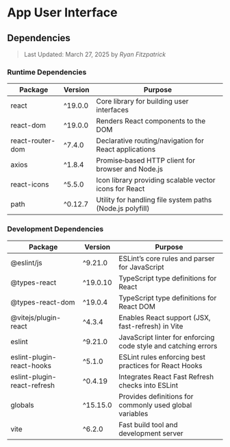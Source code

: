 # App User Interface

## Dependencies

> Last Updated: March 27, 2025 by _Ryan Fitzpatrick_

### Runtime Dependencies

| Package          | Version | Purpose                                                   |
| ---------------- | ------- | --------------------------------------------------------- |
| react            | ^19.0.0 | Core library for building user interfaces                 |
| react-dom        | ^19.0.0 | Renders React components to the DOM                       |
| react-router-dom | ^7.4.0  | Declarative routing/navigation for React applications     |
| axios            | ^1.8.4  | Promise‑based HTTP client for browser and Node.js         |
| react-icons      | ^5.5.0  | Icon library providing scalable vector icons for React    |
| path             | ^0.12.7 | Utility for handling file system paths (Node.js polyfill) |

### Development Dependencies

| Package                     | Version  | Purpose                                                        |
| --------------------------- | -------- | -------------------------------------------------------------- |
| @eslint/js                  | ^9.21.0  | ESLint’s core rules and parser for JavaScript                  |
| @types-react                | ^19.0.10 | TypeScript type definitions for React                          |
| @types-react-dom            | ^19.0.4  | TypeScript type definitions for React DOM                      |
| @vitejs/plugin-react        | ^4.3.4   | Enables React support (JSX, fast-refresh) in Vite              |
| eslint                      | ^9.21.0  | JavaScript linter for enforcing code style and catching errors |
| eslint-plugin-react-hooks   | ^5.1.0   | ESLint rules enforcing best practices for React Hooks          |
| eslint-plugin-react-refresh | ^0.4.19  | Integrates React Fast Refresh checks into ESLint               |
| globals                     | ^15.15.0 | Provides definitions for commonly used global variables        |
| vite                        | ^6.2.0   | Fast build tool and development server                         |
